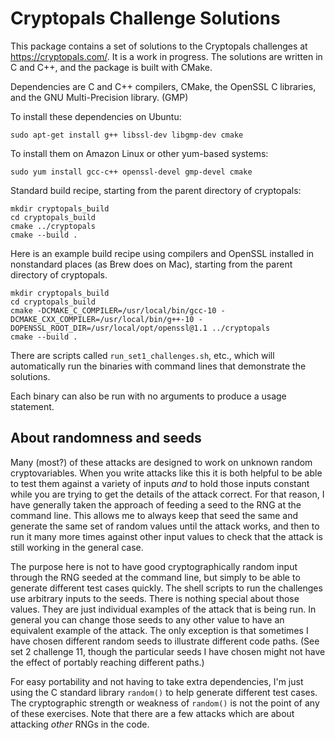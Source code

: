 # Cryptopals Challenge Solutions

This package contains a set of solutions to the Cryptopals challenges at https://cryptopals.com/.
It is a work in progress. The solutions are written in C and C++, and the package is built with CMake.

Dependencies are C and C++ compilers, CMake, the OpenSSL C libraries, and the GNU Multi-Precision
library. (GMP)

To install these dependencies on Ubuntu:

    sudo apt-get install g++ libssl-dev libgmp-dev cmake

To install them on Amazon Linux or other yum-based systems:

    sudo yum install gcc-c++ openssl-devel gmp-devel cmake

Standard build recipe, starting from the parent directory of cryptopals:

    mkdir cryptopals_build
    cd cryptopals_build
    cmake ../cryptopals
    cmake --build .

Here is an example build recipe using compilers and OpenSSL installed in nonstandard places (as Brew
does on Mac), starting from the parent directory of cryptopals.

    mkdir cryptopals_build
    cd cryptopals_build
    cmake -DCMAKE_C_COMPILER=/usr/local/bin/gcc-10 -DCMAKE_CXX_COMPILER=/usr/local/bin/g++-10 -DOPENSSL_ROOT_DIR=/usr/local/opt/openssl@1.1 ../cryptopals
    cmake --build .

There are scripts called `run_set1_challenges.sh`, etc., which will automatically run the binaries
with command lines that demonstrate the solutions.

Each binary can also be run with no arguments to produce a usage statement.

## About randomness and seeds

Many (most?) of these attacks are designed to work on unknown random cryptovariables. When you write
attacks like this it is both helpful to be able to test them against a variety of inputs *and* to hold
those inputs constant while you are trying to get the details of the attack correct. For that reason, I
have generally taken the approach of feeding a seed to the RNG at the command line. This allows me to
always keep that seed the same and generate the same set of random values until the attack works, and
then to run it many more times against other input values to check that the attack is still working in
the general case.

The purpose here is not to have good cryptographically random input through the RNG seeded at the
command line, but simply to be able to generate different test cases quickly. The shell scripts
to run the challenges use arbitrary inputs to the seeds. There is nothing special about those values.
They are just individual examples of the attack that is being run. In general you can change those seeds
to any other value to have an equivalent example of the attack. The only exception is that sometimes
I have chosen different random seeds to illustrate different code paths. (See set 2 challenge 11,
though the particular seeds I have chosen might not have the effect of portably reaching different paths.)

For easy portability and not having to take extra dependencies, I'm just using the C standard library
`random()` to help generate different test cases. The cryptographic strength or weakness of `random()` is
not the point of any of these exercises. Note that there are a few attacks which are about attacking
*other* RNGs in the code.